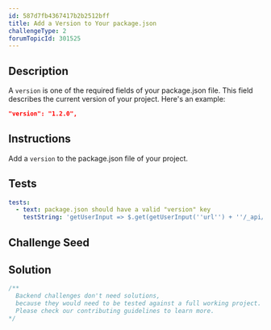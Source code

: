 ```yaml
---
id: 587d7fb4367417b2b2512bff
title: Add a Version to Your package.json
challengeType: 2
forumTopicId: 301525
---
```


## Description

<section id='description'>

A `version` is one of the required fields of your package.json file. This field describes the current version of your project. Here's an example:

```json
"version": "1.2.0",
```

</section>

## Instructions

<section id='instructions'>

Add a `version` to the package.json file of your project.

</section>

## Tests

<section id='tests'>

```yml
tests:
  - text: package.json should have a valid "version" key
    testString: 'getUserInput => $.get(getUserInput(''url'') + ''/_api/package.json'').then(data => { var packJson = JSON.parse(data); assert(packJson.version, ''"version" is missing''); }, xhr => { throw new Error(xhr.responseText); })'

```

</section>

## Challenge Seed

<section id='challengeSeed'>

</section>

## Solution

<section id='solution'>

```js
/**
  Backend challenges don't need solutions, 
  because they would need to be tested against a full working project. 
  Please check our contributing guidelines to learn more.
*/
```

</section>
